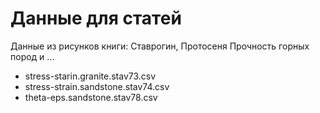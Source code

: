 # Данные для статей


Данные из рисунков книги: Ставрогин, Протосеня Прочность горных пород и ... 

- stress-starin.granite.stav73.csv
- stress-strain.sandstone.stav74.csv
- theta-eps.sandstone.stav78.csv
